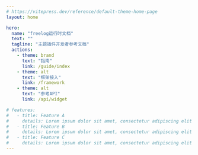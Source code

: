 ```yaml
---
# https://vitepress.dev/reference/default-theme-home-page
layout: home

hero:
  name: "freelog运行时文档"
  text: ""
  tagline: "主题插件开发者参考文档"
  actions:
    - theme: brand
      text: "指南"
      link: /guide/index
    - theme: alt
      text: "框架接入"
      link: /framework
    - theme: alt
      text: "参考API"
      link: /api/widget

# features:
#   - title: Feature A
#     details: Lorem ipsum dolor sit amet, consectetur adipiscing elit
#   - title: Feature B
#     details: Lorem ipsum dolor sit amet, consectetur adipiscing elit
#   - title: Feature C
#     details: Lorem ipsum dolor sit amet, consectetur adipiscing elit
---
```

